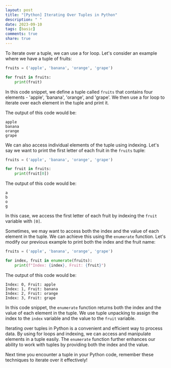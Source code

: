 ```yaml
---
layout: post
title: "[Python] Iterating Over Tuples in Python"
description: " "
date: 2023-09-10
tags: [basic]
comments: true
share: true
---
```


To iterate over a tuple, we can use a for loop. Let's consider an example where we have a tuple of fruits:

```python
fruits = ('apple', 'banana', 'orange', 'grape')

for fruit in fruits:
    print(fruit)
```

In this code snippet, we define a tuple called `fruits` that contains four elements - 'apple', 'banana', 'orange', and 'grape'. We then use a for loop to iterate over each element in the tuple and print it.

The output of this code would be:

```
apple
banana
orange
grape
```

We can also access individual elements of the tuple using indexing. Let's say we want to print the first letter of each fruit in the `fruits` tuple:

```python
fruits = ('apple', 'banana', 'orange', 'grape')

for fruit in fruits:
    print(fruit[0])
```

The output of this code would be:

```
a
b
o
g
```

In this case, we access the first letter of each fruit by indexing the `fruit` variable with `[0]`.

Sometimes, we may want to access both the index and the value of each element in the tuple. We can achieve this using the `enumerate` function. Let's modify our previous example to print both the index and the fruit name:

```python
fruits = ('apple', 'banana', 'orange', 'grape')

for index, fruit in enumerate(fruits):
    print(f"Index: {index}, Fruit: {fruit}")
```

The output of this code would be:

```
Index: 0, Fruit: apple
Index: 1, Fruit: banana
Index: 2, Fruit: orange
Index: 3, Fruit: grape
```

In this code snippet, the `enumerate` function returns both the index and the value of each element in the tuple. We use tuple unpacking to assign the index to the `index` variable and the value to the `fruit` variable.

Iterating over tuples in Python is a convenient and efficient way to process data. By using for loops and indexing, we can access and manipulate elements in a tuple easily. The `enumerate` function further enhances our ability to work with tuples by providing both the index and the value.

Next time you encounter a tuple in your Python code, remember these techniques to iterate over it effectively!